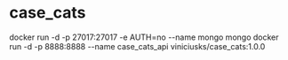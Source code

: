 # case_cats
docker run -d -p 27017:27017 -e AUTH=no --name mongo mongo
docker run -d -p 8888:8888 --name case_cats_api viniciusks/case_cats:1.0.0
